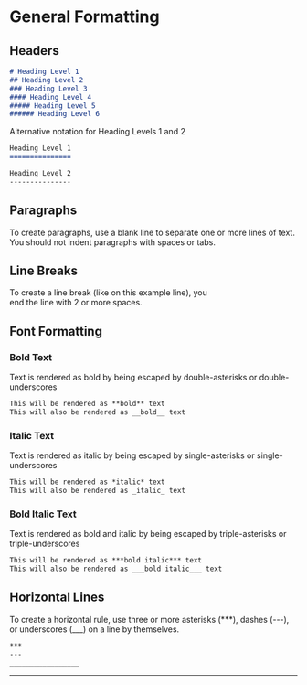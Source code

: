 # General Formatting

## Headers

```markdown
# Heading Level 1
## Heading Level 2
### Heading Level 3
#### Heading Level 4
##### Heading Level 5
###### Heading Level 6
```

Alternative notation for Heading Levels 1 and 2

```markdown
Heading Level 1
===============

Heading Level 2
---------------
```

## Paragraphs

To create paragraphs, use a blank line to separate one or more lines of text.
You should not indent paragraphs with spaces or tabs.

## Line Breaks

To create a line break (like on this example line), you  
end the line with 2 or more spaces.

## Font Formatting

### Bold Text

Text is rendered as bold by being escaped by double-asterisks or double-underscores

```markdown
This will be rendered as **bold** text
This will also be rendered as __bold__ text
```

### Italic Text

Text is rendered as italic by being escaped by single-asterisks or single-underscores

```markdown
This will be rendered as *italic* text
This will also be rendered as _italic_ text
```

### Bold Italic Text

Text is rendered as bold and italic by being escaped by triple-asterisks or triple-underscores

```markdown
This will be rendered as ***bold italic*** text
This will also be rendered as ___bold italic___ text
```

## Horizontal Lines

To create a horizontal rule, use three or more asterisks (***), dashes (---), or
underscores (___) on a line by themselves.

```markdown
***
---
_________________
```

---
